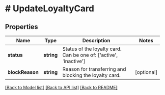 # # UpdateLoyaltyCard

## Properties

Name | Type | Description | Notes
------------ | ------------- | ------------- | -------------
**status** | **string** | Status of the loyalty card. Can be one of: [&#39;active&#39;, &#39;inactive&#39;] | 
**blockReason** | **string** | Reason for transferring and blocking the loyalty card. | [optional] 

[[Back to Model list]](../../README.md#documentation-for-models) [[Back to API list]](../../README.md#documentation-for-api-endpoints) [[Back to README]](../../README.md)


